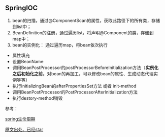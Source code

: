 ## SpringIOC

1. bean的扫描，通过@ComponentScan的属性，获取此路径下的所有类，存储到list中；
2. BeanDefinition的注册，通过遍历list，将声明@Component的类，存储到map中；
3. bean的实例化： 通过遍历map，将bean依次执行

- 属性填充
- 设置BeanName
- 调用BeanPostProcessor的postProcessorBeforeInitialization方法（**实例化之后初始化之前**，对bean的再加工，可以修改bean的属性、生成动态代理实例等等）
- 执行InitializingBean的afterPropertiesSet方法 或者 init-method
- 调用BeanPostProcessor的PostProcessorAfterInitialization方法
- 执行destory-method销毁

参考：

[spring生命周期](https://blog.nowcoder.net/n/9343e7c4215547eb82fbe7fe8f0dc1a1)


[原文出处、已经star](https://github.com/wangchirl/spring-source)
